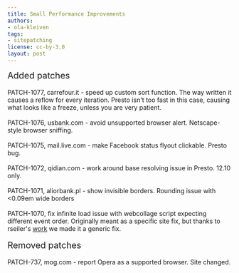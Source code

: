 ```yaml
---
title: Small Performance Improvements
authors:
- ola-kleiven
tags:
- sitepatching
license: cc-by-3.0
layout: post
---
```


<span style="font-size: 140%">Added patches</span><br/><br/>PATCH-1077, carrefour.it - speed up custom sort function. The way written it causes a reflow for every iteration. Presto isn&#39;t too fast in this case, causing what looks like a freeze, unless you are very patient.<br/><br/>PATCH-1076, usbank.com - avoid unsupported browser alert. Netscape-style browser sniffing.<br/><br/>PATCH-1075, mail.live.com - make Facebook status flyout clickable. Presto bug.<br/><br/>PATCH-1072, qidian.com - work around base resolving issue in Presto. 12.10 only.<br/><br/>PATCH-1071, aliorbank.pl - show invisible borders. Rounding issue with &lt;0.09em wide borders<br/><br/>PATCH-1070, fix infinite load issue with webcollage script expecting different event order. Originally meant as a specific site fix, but thanks to rseiler&#39;s <a href="http://my.opera.com/sitepatching/blog/show.dml/56235332#comment100029282" target="_blank">work</a> we made it a generic fix.<br/><br/><span style="font-size: 140%">Removed patches</span><br/><br/>PATCH-737, mog.com - report Opera as a supported browser. Site changed.
